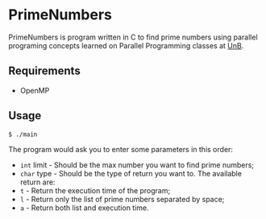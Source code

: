 # PrimeNumbers

PrimeNumbers is program written in C to find prime numbers using parallel programing concepts learned on Parallel Programming classes at [UnB](http://unb.br/).

## Requirements
- OpenMP

## Usage
```sh
$ ./main
```
The program would ask you to enter some parameters in this order:
- `int` limit - Should be the max number you want to find prime numbers;
- `char` type - Should be the type of return you want to. The available return are:
 - `t` - Return the execution time of the program;
 - `l` - Return only the list of prime numbers separated by space;
 - `a` - Return both list and execution time.
